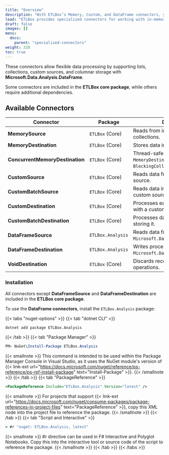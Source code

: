 ```yaml
---
title: "Overview"
description: "With ETLBox’s Memory, Custom, and DataFrame connectors, you can read and write data from lists, collections, custom sources, and Microsoft.Data.Analysis.DataFrame. "
lead: "ETLBox provides specialized connectors for working with in-memory data, custom sources, and DataFrames."
draft: false
images: []
menu:
  docs:
    parent: "specialized-connectors"
weight: 310
toc: true
---
```


These connectors allow flexible data processing by supporting lists, collections, custom sources, and columnar storage with **Microsoft.Data.Analysis.DataFrame**.

Some connectors are included in the **ETLBox core package**, while others require additional dependencies.

## Available Connectors

| Connector                     | Package              | Description |
|--------------------------------|----------------------|-------------|
| **MemorySource**               | `ETLBox` (Core)      | Reads from in-memory lists and collections. |
| **MemoryDestination**          | `ETLBox` (Core)      | Stores data in an in-memory list. |
| **ConcurrentMemoryDestination**| `ETLBox` (Core)      | Thread-safe version of `MemoryDestination` using `BlockingCollection<T>`. |
| **CustomSource**               | `ETLBox` (Core)      | Reads data from any custom source. |
| **CustomBatchSource**          | `ETLBox` (Core)      | Reads data in batches from a custom source. |
| **CustomDestination**          | `ETLBox` (Core)      | Processes each incoming record with a custom action. |
| **CustomBatchDestination**     | `ETLBox` (Core)      | Processes data in batches before storing it. |
| **DataFrameSource**            | `ETLBox.Analysis`    | Reads data from a `Microsoft.Data.Analysis.DataFrame`. |
| **DataFrameDestination**       | `ETLBox.Analysis`    | Writes processed data into a `Microsoft.Data.Analysis.DataFrame`. |
| **VoidDestination**            | `ETLBox` (Core)      | Discards records, useful for filtering operations. |

### Installation

All connectors except **DataFrameSource** and **DataFrameDestination** are included in the **ETLBox core package**.

To use the **DataFrame connectors**, install the `ETLBox.Analysis` package:

{{< tabs "nuget-options" >}}
{{< tab "dotnet CLI" >}}
```cmd
dotnet add package ETLBox.Analysis
```
{{< /tab >}}
{{< tab "Package Manager" >}}
```ps1
PM> NuGet\Install-Package ETLBox.Analysis
```
{{< smallnote >}}
This command is intended to be used within the Package Manager Console in Visual Studio, as it uses the NuGet module's version of {{< link-ext url="https://docs.microsoft.com/nuget/reference/ps-reference/ps-ref-install-package" text="Install-Package" >}}.
{{< /smallnote >}}
{{< /tab >}}
{{< tab "PackageReference" >}}
```xml
<PackageReference Include="ETLBox.Analysis" Version="latest" />
```
{{< smallnote >}}
For projects that support {{< link-ext url="https://docs.microsoft.com/nuget/consume-packages/package-references-in-project-files" text="PackageReference" >}}, copy this XML node into the project file to reference the package.
{{< /smallnote >}}
{{< /tab >}}
{{< tab "Script and Interactive" >}}
```cmd
> #r "nuget: ETLBox.Analysis, latest"
```
{{< smallnote >}}
#r directive can be used in F# Interactive and Polyglot Notebooks. Copy this into the interactive tool or source code of the script to reference the package.
{{< /smallnote >}}
{{< /tab >}}
{{< /tabs >}}


